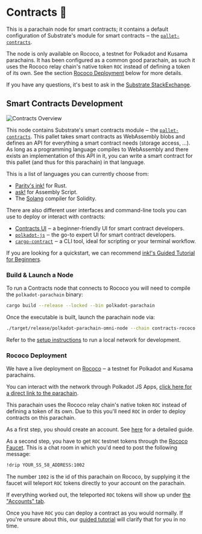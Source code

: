 # Contracts 📝

This is a parachain node for smart contracts; it contains a default configuration of
Substrate's module for smart contracts ‒
the [`pallet-contracts`](https://github.com/paritytech/polkadot-sdk/tree/master/substrate/frame/contracts).

The node is only available on Rococo, a testnet for Polkadot and Kusama parachains.
It has been configured as a common good parachain, as such it uses the Rococo relay
chain's native token `ROC` instead of defining a token of its own.
See the section [Rococo Deployment](#rococo-deployment) below for more details.

If you have any questions, it's best to ask in the
[Substrate StackExchange](https://substrate.stackexchange.com/).

## Smart Contracts Development

![Contracts Overview](./contracts-overview.svg)

This node contains Substrate's smart contracts module ‒ the
[`pallet-contracts`](https://github.com/paritytech/polkadot-sdk/tree/master/substrate/frame/contracts).
This pallet takes smart contracts as WebAssembly blobs and defines an API
for everything a smart contract needs (storage access, …).
As long as a programming language compiles to WebAssembly and there exists an implementation
of this API in it, you can write a smart contract for this pallet (and thus for this parachain)
in that language.

This is a list of languages you can currently choose from:

* [Parity's ink!](https://github.com/paritytech/ink) for Rust.
* [ask!](https://github.com/patractlabs/ask) for Assembly Script.
* The [Solang](https://github.com/hyperledger-labs/solang) compiler for Solidity.

There are also different user interfaces and command-line tools you can use to deploy
or interact with contracts:

* [Contracts UI](https://paritytech.github.io/contracts-ui/) ‒ a beginner-friendly UI for smart contract developers.
* [`polkadot-js`](https://polkadot.js.org/apps/) ‒ the go-to expert UI for smart contract developers.
* [`cargo-contract`](https://github.com/paritytech/cargo-contract) ‒ a CLI tool, ideal for scripting or your terminal
  workflow.

If you are looking for a quickstart, we can recommend
[ink!'s Guided Tutorial for Beginners](https://docs.substrate.io/tutorials/v3/ink-workshop/pt1/).

### Build & Launch a Node

To run a Contracts node that connects to Rococo
you will need to compile the `polkadot-parachain` binary:

```bash
cargo build --release --locked --bin polkadot-parachain
```

Once the executable is built, launch the parachain node via:

```bash
./target/release/polkadot-parachain-omni-node --chain contracts-rococo
```

Refer to the [setup instructions](https://github.com/paritytech/polkadot-sdk/tree/master/cumulus#manual-setup) to run a
local network for development.

### Rococo Deployment

We have a live deployment on [Rococo](https://wiki.polkadot.network/docs/build-pdk#rococo-testnet) ‒
a testnet for Polkadot and Kusama parachains.

You can interact with the network through Polkadot JS Apps,
[click here for a direct link to the parachain](https://polkadot.js.org/apps/?rpc=wss%3A%2F%2Frococo-contracts-rpc.polkadot.io#/explorer).

This parachain uses the Rococo relay chain's native token `ROC` instead of defining a token of its own.
Due to this you'll need `ROC` in order to deploy contracts on this parachain.

As a first step, you should create an account. See [here](https://wiki.polkadot.network/docs/learn-account-generation)
for a detailed guide.

As a second step, you have to get `ROC` testnet tokens through
the [Rococo Faucet](https://wiki.polkadot.network/docs/learn-DOT#obtaining-testnet-tokens).
This is a chat room in which you'd need to post the following message:

```bash
!drip YOUR_SS_58_ADDRESS:1002
```

The number `1002` is the id of this parachain on Rococo, by supplying it the faucet will teleport `ROC`
tokens directly to your account on the parachain.

If everything worked out, the teleported `ROC` tokens will show up under
[the "Accounts" tab](https://polkadot.js.org/apps/?rpc=wss%3A%2F%2Frococo-contracts-rpc.polkadot.io#/accounts).

Once you have `ROC` you can deploy a contract as you would normally.
If you're unsure about this, our [guided tutorial](https://use.ink/getting-started/deploy-your-contract)
will clarify that for you in no time.
